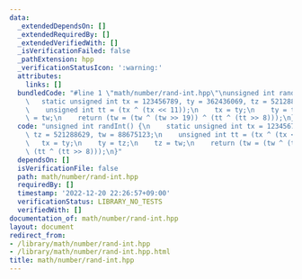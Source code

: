 ```yaml
---
data:
  _extendedDependsOn: []
  _extendedRequiredBy: []
  _extendedVerifiedWith: []
  _isVerificationFailed: false
  _pathExtension: hpp
  _verificationStatusIcon: ':warning:'
  attributes:
    links: []
  bundledCode: "#line 1 \"math/number/rand-int.hpp\"\nunsigned int randInt() {\n \
    \   static unsigned int tx = 123456789, ty = 362436069, tz = 521288629, tw = 88675123;\n\
    \    unsigned int tt = (tx ^ (tx << 11));\n    tx = ty;\n    ty = tz;\n    tz\
    \ = tw;\n    return (tw = (tw ^ (tw >> 19)) ^ (tt ^ (tt >> 8)));\n}\n"
  code: "unsigned int randInt() {\n    static unsigned int tx = 123456789, ty = 362436069,\
    \ tz = 521288629, tw = 88675123;\n    unsigned int tt = (tx ^ (tx << 11));\n \
    \   tx = ty;\n    ty = tz;\n    tz = tw;\n    return (tw = (tw ^ (tw >> 19)) ^\
    \ (tt ^ (tt >> 8)));\n}"
  dependsOn: []
  isVerificationFile: false
  path: math/number/rand-int.hpp
  requiredBy: []
  timestamp: '2022-12-20 22:26:57+09:00'
  verificationStatus: LIBRARY_NO_TESTS
  verifiedWith: []
documentation_of: math/number/rand-int.hpp
layout: document
redirect_from:
- /library/math/number/rand-int.hpp
- /library/math/number/rand-int.hpp.html
title: math/number/rand-int.hpp
---
```

